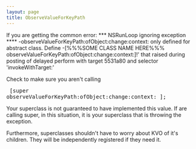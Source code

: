 ```yaml
---
layout: page
title: ObserveValueForKeyPath
---
```


If you are getting the common error:
*** NSRunLoop ignoring exception **** -observeValueForKeyPath:ofObject:change:context: only defined for abstract class.  Define -[%%%SOME CLASS NAME HERE%%% observeValueForKeyPath:ofObject:change:context:]!' that raised during posting of delayed perform with target 5531a80 and selector 'invokeWithTarget:'


Check to make sure you aren't calling <pre> [super observeValueForKeyPath:ofObject:change:context: ];</pre>  Your superclass is not guaranteed to have implemented this value.  If are calling super, in this situation, it is your superclass that is throwing the exception.

Furthermore, superclasses shouldn't have to worry about KVO of it's children.  They will be independently registered if they need it.

